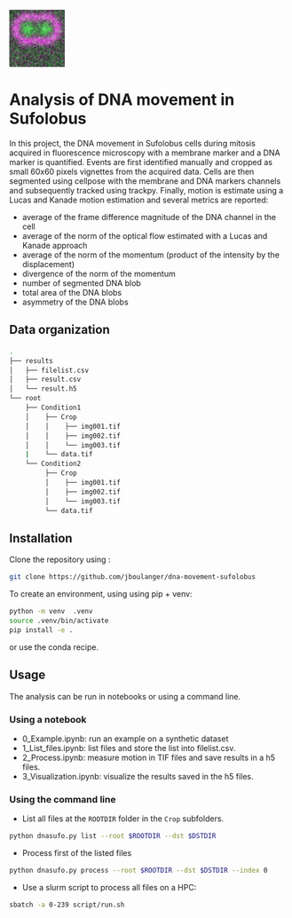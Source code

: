 
![logo](assets/logo.png)

# Analysis of DNA movement in Sufolobus



In this project, the DNA movement in Sufolobus cells during mitosis acquired in fluorescence microscopy with a membrane marker and a DNA marker is quantified. Events are first identified manually and cropped as small 60x60 pixels vignettes from the acquired data. Cells are then segmented using cellpose with the membrane and DNA markers channels and subsequently tracked using trackpy. Finally, motion is estimate using a Lucas and Kanade motion estimation and several metrics are reported:
- average of the frame difference magnitude of the DNA channel in the cell
- average of the norm of the optical flow estimated with a Lucas and Kanade approach
- average of the norm of the momentum (product of the intensity by the displacement)
- divergence of the norm of the momentum
- number of segmented DNA blob
- total area of the DNA blobs
- asymmetry of the DNA blobs

## Data organization

```bash
.
├── results
│   ├── filelist.csv
│   ├── result.csv
│   └── result.h5
└── root
    ├── Condition1
    │    ├── Crop
    │    │    ├── img001.tif
    │    │    ├── img002.tif
    │    │    └── img003.tif
    |    └── data.tif 
    └── Condition2
         ├── Crop
         │    ├── img001.tif
         │    ├── img002.tif
         │    └── img003.tif
         └── data.tif 
```

## Installation

Clone the repository using :
```bash
git clone https://github.com/jboulanger/dna-movement-sufolobus
```
To create an environment, using using pip + venv:
```bash
python -m venv  .venv
source .venv/bin/activate
pip install -e .
```
or use the conda recipe.

## Usage
The analysis can be run in notebooks or using a command line.

### Using a notebook
- 0_Example.ipynb: run an example on a synthetic dataset
- 1_List_files.ipynb: list files and store the list into filelist.csv.
- 2_Process.ipynb: measure motion in TIF files and save results in a h5 files.
- 3_Visualization.ipynb: visualize the results saved in the h5 files.
    
### Using the command line
- List all files at the `ROOTDIR` folder in the `Crop` subfolders.
```bash
python dnasufo.py list --root $ROOTDIR --dst $DSTDIR
```
- Process first of the listed files
```bash
python dnasufo.py process --root $ROOTDIR --dst $DSTDIR --index 0
```
- Use a slurm script to process all files on a HPC:
```bash
sbatch -a 0-239 script/run.sh
```